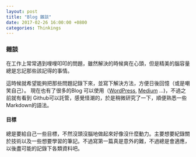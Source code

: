 ```yaml
---
layout: post
title: "Blog 雜談"
date: 2017-02-26 16:00:00 +0800
categories: Thinkings
---
```

### **雜談**

在工作上常常遇到哩哩叩叩的問題，雖然解決的時候爽在心頭，但是精美的腦容量總是忘記那些該記得的事情。

這時候就希望能夠把那些問題記錄下來，並寫下解決方法，方便日後回憶（或是嘲笑自己）。
現在也有了很多的Blog 可以使用（[WordPress](https://zh-tw.wordpress.com/), [Medium](https://medium.com/) ...)，不過之前就有看到 Github可以託管，感覺怪潮的，於是稍微研究了一下，順便熟悉一些 Markdown的語法。

#### **目標**

總是要給自己一些目標，不然沒頭沒腦地做起來好像沒什麼動力。主要想要紀錄關於技術以及一些想要學習的筆記。不過寫第一篇真是意外的難，不過總是會適應，以後盡可能的記錄下各類資料吧。



<!-- ### 準備工作
* 一台電腦
* 一顆誠摯的心

### 建置方法 -->
<!-- * 使用 Github Generator建立
* 手動建置

### 使用Github Generator 建立
我在摸了老半天之後發現可以用Github的選項生出來，實在是有點感傷...

#### 1. 創建Github Repository
首先到Github 創建一個 Github的 Repository，通常命名為 username.github.io(username 套用自己)。

再來就是 -->
